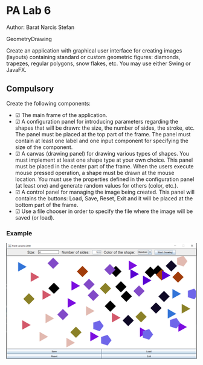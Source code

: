 # PA Lab 6

Author: Barat Narcis Stefan

GeometryDrawing

Create an application with graphical user interface for creating images (layouts) containing standard or custom geometric figures: diamonds, trapezes, regular polygons, snow flakes, etc.
You may use either Swing or JavaFX.

## Compulsory
Create the following components:

- &#9745; The main frame of the application.
- &#9745; A configuration panel for introducing parameters regarding the shapes that will be drawn: the size, the number of sides, the stroke, etc.
The panel must be placed at the top part of the frame. The panel must contain at least one label and one input component for specifying the size of the component.
- &#9745; A canvas (drawing panel) for drawing various types of shapes. You must implement at least one shape type at your own choice. This panel must be placed in the center part of the frame.
When the users execute mouse pressed operation, a shape must be drawn at the mouse location. You must use the properties defined in the configuration panel (at least one) and generate random values for others (color, etc.).
- &#9745; A control panel for managing the image being created. This panel will contains the buttons: Load, Save, Reset, Exit and it will be placed at the bottom part of the frame.
- &#9745; Use a file chooser in order to specify the file where the image will be saved (or load).

### Example 

![img.png](img.png)